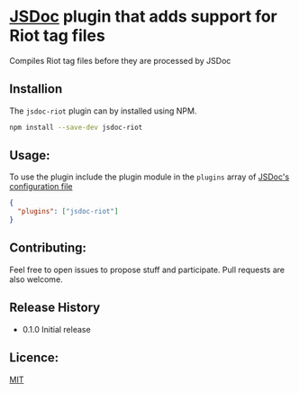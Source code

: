 # [JSDoc](http://usejsdoc.org/) plugin that adds support for Riot tag files

Compiles Riot tag files before they are processed by JSDoc

## Installion

The ``` jsdoc-riot ``` plugin can by installed using NPM.

```bash
npm install --save-dev jsdoc-riot
```

## Usage:

To use the plugin include the plugin module in the ``` plugins ``` array of [JSDoc's configuration file](http://usejsdoc.org/about-configuring-jsdoc.html)

```json
{
  "plugins": ["jsdoc-riot"]
}
```

## Contributing:

Feel free to open issues to propose stuff and participate. Pull requests are also welcome.

## Release History

* 0.1.0 Initial release

## Licence:

[MIT](http://en.wikipedia.org/wiki/MIT_License)

